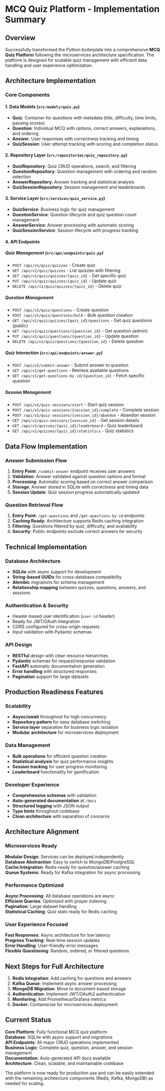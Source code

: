 # MCQ Quiz Platform - Implementation Summary

## Overview
Successfully transformed the Python boilerplate into a comprehensive **MCQ Quiz Platform** following the microservices architecture specification. The platform is designed for scalable quiz management with efficient data handling and user experience optimization.

## Architecture Implementation

### Core Components

#### 1. **Data Models** (`src/models/quiz.py`)
- **Quiz**: Container for questions with metadata (title, difficulty, time limits, passing scores)
- **Question**: Individual MCQ with options, correct answers, explanations, and ordering
- **Answer**: User responses with correctness tracking and timing
- **QuizSession**: User attempt tracking with scoring and completion status

#### 2. **Repository Layer** (`src/repositories/quiz_repository.py`)
- **QuizRepository**: Quiz CRUD operations, search, and filtering
- **QuestionRepository**: Question management with ordering and random selection
- **AnswerRepository**: Answer tracking and statistical analysis
- **QuizSessionRepository**: Session management and leaderboards

#### 3. **Service Layer** (`src/services/quiz_service.py`)
- **QuizService**: Business logic for quiz management
- **QuestionService**: Question lifecycle and quiz question count management
- **AnswerService**: Answer processing with automatic scoring
- **QuizSessionService**: Session lifecycle with progress tracking

#### 4. **API Endpoints**

##### Quiz Management (`src/api/endpoints/quiz.py`)
- `POST /api/v1/quiz/quizzes` - Create quiz
- `GET /api/v1/quiz/quizzes` - List quizzes with filtering
- `GET /api/v1/quiz/quizzes/{quiz_id}` - Get specific quiz
- `PUT /api/v1/quiz/quizzes/{quiz_id}` - Update quiz
- `DELETE /api/v1/quiz/quizzes/{quiz_id}` - Delete quiz

##### Question Management
- `POST /api/v1/quiz/questions` - Create question
- `POST /api/v1/quiz/questions/bulk` - Bulk question creation
- `GET /api/v1/quiz/quizzes/{quiz_id}/questions` - Get quiz questions (public)
- `GET /api/v1/quiz/questions/{question_id}` - Get question (admin)
- `PUT /api/v1/quiz/questions/{question_id}` - Update question
- `DELETE /api/v1/quiz/questions/{question_id}` - Delete question

##### Quiz Interaction (`src/api/endpoints/answer.py`)
- `POST /api/v1/submit-answer` - Submit answer to question 
- `GET /api/v1/get-questions` - Retrieve available questions 
- `GET /api/v1/get-questions-by-id/{question_id}` - Fetch specific question

##### Session Management
- `POST /api/v1/quiz-sessions/start` - Start quiz session
- `POST /api/v1/quiz-sessions/{session_id}/complete` - Complete session
- `POST /api/v1/quiz-sessions/{session_id}/abandon` - Abandon session
- `GET /api/v1/quiz-sessions/{session_id}` - Get session details
- `GET /api/v1/quizzes/{quiz_id}/leaderboard` - Quiz leaderboard
- `GET /api/v1/quizzes/{quiz_id}/statistics` - Quiz statistics

## Data Flow Implementation

### Answer Submission Flow
1. **Entry Point**: `/submit-answer` endpoint receives user answers
2. **Validation**: Answer validated against question options and format
3. **Processing**: Automatic scoring based on correct answer comparison
4. **Storage**: Answer stored in SQLite with correctness and timing data
5. **Session Update**: Quiz session progress automatically updated

### Question Retrieval Flow
1. **Entry Point**: `/get-questions` and `/get-questions-by-id` endpoints
2. **Caching Ready**: Architecture supports Redis caching integration
3. **Filtering**: Questions filtered by quiz, difficulty, and availability
4. **Security**: Public endpoints exclude correct answers for security

## Technical Implementation

### Database Architecture
- **SQLite** with async support for development
- **String-based UUIDs** for cross-database compatibility
- **Alembic** migrations for schema management
- **Relationship mapping** between quizzes, questions, answers, and sessions

### Authentication & Security
- Header-based user identification (`user-id` header)
- Ready for JWT/OAuth integration
- CORS configured for cross-origin requests
- Input validation with Pydantic schemas

### API Design
- **RESTful** design with clear resource hierarchies
- **Pydantic** schemas for request/response validation
- **FastAPI** automatic documentation generation
- **Error handling** with structured responses
- **Pagination** support for large datasets

## Production Readiness Features

### Scalability
- **Async/await** throughout for high concurrency
- **Repository pattern** for easy database switching
- **Service layer** separation for business logic isolation
- **Modular architecture** for microservices deployment

### Data Management
- **Bulk operations** for efficient question creation
- **Statistical analysis** for quiz performance insights
- **Session tracking** for user progress monitoring
- **Leaderboard** functionality for gamification

### Developer Experience
- **Comprehensive schemas** with validation
- **Auto-generated documentation** at `/docs`
- **Structured logging** with JSON output
- **Type hints** throughout codebase
- **Clean architecture** with separation of concerns

## Architecture Alignment

### Microservices Ready
**Modular Design**: Services can be deployed independently  
**Database Abstraction**: Easy to switch to MongoDB/PostgreSQL  
**Cache Integration**: Redis-ready for question/answer caching  
**Queue Systems**: Ready for Kafka integration for async processing  

### Performance Optimized
**Async Processing**: All database operations are async  
**Efficient Queries**: Optimized with proper indexing  
**Pagination**: Large dataset handling  
**Statistical Caching**: Quiz stats ready for Redis caching  

### User Experience Focused
**Fast Responses**: Async architecture for low latency  
**Progress Tracking**: Real-time session updates  
**Error Handling**: User-friendly error messages  
**Flexible Questioning**: Random, ordered, or filtered questions  

## Next Steps for Full Architecture

1. **Redis Integration**: Add caching for questions and answers
2. **Kafka Queue**: Implement async answer processing
3. **MongoDB Migration**: Move to document-based storage
4. **Authentication**: Implement JWT/OAuth2 authentication
5. **Monitoring**: Add Prometheus/Grafana metrics
6. **Docker**: Containerize for microservices deployment

## Current Status

**Core Platform**: Fully functional MCQ quiz platform  
**Database**: SQLite with async support and migrations  
**API Endpoints**: All major CRUD operations implemented  
**Business Logic**: Complete quiz, question, answer, and session management  
**Documentation**: Auto-generated API docs available  
**Architecture**: Clean, scalable, and maintainable codebase  

The platform is now ready for production use and can be easily extended with the remaining architecture components (Redis, Kafka, MongoDB) as needed for scaling.
